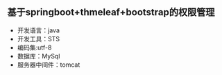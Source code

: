 ## 基于springboot+thmeleaf+bootstrap的权限管理
* 开发语言：java
* 开发工具：STS
* 编码集:utf-8
* 数据库：MySql
* 服务器中间件：tomcat 


